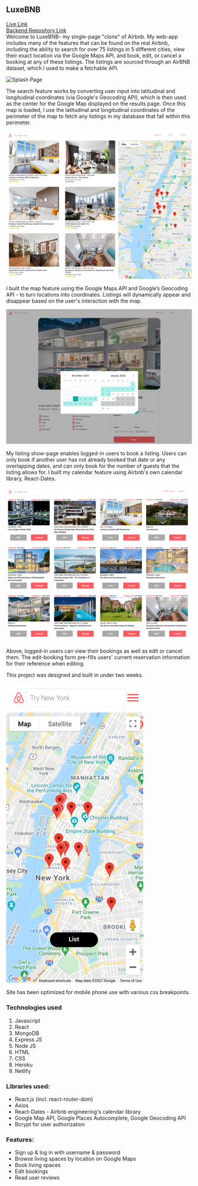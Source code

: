 ## LuxeBNB

[Live Link](https://luxebnb.netlify.app)  
[Backend Repository Link](https://github.com/jacquesjg/jacques-bnb-clone-backend)  
Welcome to LuxeBNB- my single-page "clone" of Airbnb. My web-app includes many of the features that can be found on the real Airbnb, including the ability to search for over 75 listings in 5 different cities, view their exact location via the Google Maps API, and book, edit, or cancel a booking at any of these listings. The listings are sourced through an AirBNB dataset, which I used to make a fetchable API.

![Splash Page](https://raw.githubusercontent.com/jacquesjg/jacques-bnb-clone/master/readMeScreeners/Screen%20Shot%202021-12-21%20at%207.30.29%20PM.png "Splash Page")

The search feature works by converting user input into latitudinal and longitudinal coordinates (via Google's Geocoding API), which is then used as the center for the Google Map displayed on the results page. Once this map is loaded, I use the latitudinal and longitudinal coordinates of the perimeter of the map to fetch any listings in my database that fall within this perimeter.

![Listings Page with Map](https://raw.githubusercontent.com/jacquesjg/jacques-bnb-clone/master/readMeScreeners/Screen%20Shot%202021-12-21%20at%207.31.28%20PM.png "Listings Page with Map")

I built the map feature using the Google Maps API and Google’s Geocoding API - to turn locations into coordinates. Listings will dynamically appear and disappear based on the user's interaction with the map.

![Listings Page](https://raw.githubusercontent.com/jacquesjg/jacques-bnb-clone/master/readMeScreeners/Screen%20Shot%202021-12-21%20at%207.33.18%20PM.png "Listings Page")

My listing show-page enables logged-in users to book a listing. Users can only book if another user has not already booked that date or any overlapping dates, and can only book for the number of guests that the listing allows for. I built my calendar feature using Airbnb's own calendar library, React-Dates.

![Bookings Page](https://raw.githubusercontent.com/jacquesjg/jacques-bnb-clone/master/readMeScreeners/Screen%20Shot%202021-12-21%20at%207.34.15%20PM.png "Bookings Page")

Above, logged-in users can view their bookings as well as edit or cancel them. The edit-booking form pre-fills users' current reservation information for their reference when editing.

This project was designed and built in under two weeks.

![Mobile Responsiveness](https://raw.githubusercontent.com/jacquesjg/jacques-bnb-clone/master/readMeScreeners/Screen%20Shot%202021-12-21%20at%207.35.15%20PM.png "Mobile Responsiveness")

Site has been optimized for mobile phone use with various css breakpoints.

### Technologies used

1.  Javascript
2.  React
3.  MongoDB
4.  Express JS
5.  Node JS
6.  HTML
7.  CSS
8.  Heroku
9.  Netlify

### Libraries used:

- React.js (incl. react-router-dom)
- Axios
- React-Dates - Airbnb engineering's calendar library
- Google Map API, Google Places Autocomplete, Google Geocoding API
- Bcrypt for user authorization

### Features:

- Sign up & log in with username & password
- Browse living spaces by location on Google Maps
- Book living spaces
- Edit bookings
- Read user reviews
